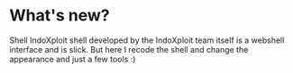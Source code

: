 # What's new?
Shell IndoXploit shell developed by the IndoXploit team itself is a webshell interface and is slick. But here I recode the shell and change the appearance and just a few tools :)
